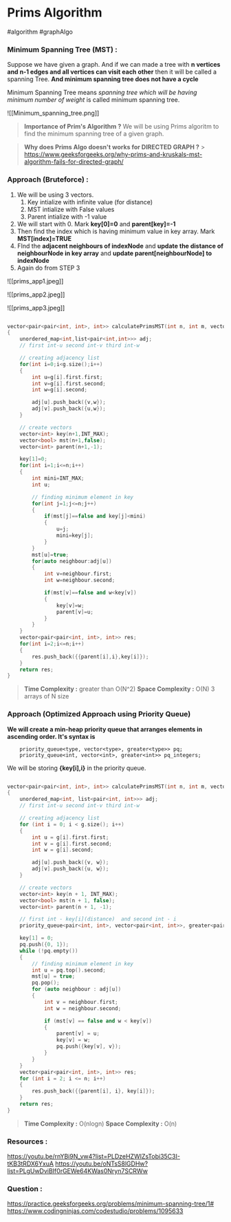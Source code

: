 # Prims Algorithm

#algorithm #graphAlgo

### Minimum Spanning Tree (MST) :

Suppose we have given a graph. And if we can made a tree with **n vertices and n-1 edges and all vertices can visit each other** then it will be called a spanning Tree.
**And minimum spanning tree does not have a cycle**

Minimum Spanning Tree means _spanning tree which will be having minimum number of weight_ is called minimum spanning tree.

![[Minimum_spanning_tree.png]]

> **Importance of Prim's Algorithm ?**
> We will be using Prims algoritm to find the minimum spanning tree of a given graph.

> **Why does Prims Algo doesn't works for DIRECTED GRAPH ?** >
>  https://www.geeksforgeeks.org/why-prims-and-kruskals-mst-algorithm-fails-for-directed-graph/

### Approach (Bruteforce) :

1. We will be using 3 vectors.
   1. Key intialize with infinite value (for distance)
   2. MST intialize with False values
   3. Parent intialize with -1 value
2. We will start with 0. Mark **key[0]=0** and **parent[key]=-1**
3. Then find the index which is having minimum value in key array. Mark **MST[index]=TRUE**
4. FInd the **adjacent neighbours of indexNode** and **update the distance of neighbourNode in key array** and **update parent[neighbourNode] to indexNode**
5. Again do from STEP 3

![[prims_app1.jpeg]]

![[prims_app2.jpeg]]

![[prims_app3.jpeg]]

```cpp

vector<pair<pair<int, int>, int>> calculatePrimsMST(int n, int m, vector<pair<pair<int, int>, int>> &g)
{
    unordered_map<int,list<pair<int,int>>> adj;
    // first int-u second int-v third int-w

    // creating adjacency list
    for(int i=0;i<g.size();i++)
    {
        int u=g[i].first.first;
        int v=g[i].first.second;
        int w=g[i].second;

        adj[u].push_back({v,w});
        adj[v].push_back({u,w});
    }

    // create vectors
    vector<int> key(n+1,INT_MAX);
    vector<bool> mst(n+1,false);
    vector<int> parent(n+1,-1);

    key[1]=0;
    for(int i=1;i<=n;i++)
    {
        int mini=INT_MAX;
        int u;

        // finding minimum element in key
        for(int j=1;j<=n;j++)
        {
            if(mst[j]==false and key[j]<mini)
            {
                u=j;
                mini=key[j];
            }
        }
        mst[u]=true;
        for(auto neighbour:adj[u])
        {
            int v=neighbour.first;
            int w=neighbour.second;

            if(mst[v]==false and w<key[v])
            {
                key[v]=w;
                parent[v]=u;
            }
        }
    }
    vector<pair<pair<int, int>, int>> res;
    for(int i=2;i<=n;i++)
    {
        res.push_back({{parent[i],i},key[i]});
    }
    return res;
}

```

> **Time Complexity :** greater than O(N^2)
> **Space Complexity :** O(N) 3 arrays of N size

### Approach (Optimized Approach using Priority Queue)

**We will create a min-heap priority queue that arranges elements in ascending order. It's syntax is**

```
	priority_queue<type, vector<type>, greater<type>> pq;
  	priority_queue<int, vector<int>, greater<int>> pq_integers;
```

We will be storing **{key[i],i}** in the priority queue.

```cpp

vector<pair<pair<int, int>, int>> calculatePrimsMST(int n, int m, vector<pair<pair<int, int>, int>> &g)
{
    unordered_map<int, list<pair<int, int>>> adj;
    // first int-u second int-v third int-w

    // creating adjacency list
    for (int i = 0; i < g.size(); i++)
    {
        int u = g[i].first.first;
        int v = g[i].first.second;
        int w = g[i].second;

        adj[u].push_back({v, w});
        adj[v].push_back({u, w});
    }

    // create vectors
    vector<int> key(n + 1, INT_MAX);
    vector<bool> mst(n + 1, false);
    vector<int> parent(n + 1, -1);

    // first int - key[i](distance)  and second int - i
    priority_queue<pair<int, int>, vector<pair<int, int>>, greater<pair<int, int>>> pq;

    key[1] = 0;
    pq.push({0, 1});
    while (!pq.empty())
    {
        // finding minimum element in key
        int u = pq.top().second;
        mst[u] = true;
        pq.pop();
        for (auto neighbour : adj[u])
        {
            int v = neighbour.first;
            int w = neighbour.second;

            if (mst[v] == false and w < key[v])
            {
                parent[v] = u;
                key[v] = w;
                pq.push({key[v], v});
            }
        }
    }
    vector<pair<pair<int, int>, int>> res;
    for (int i = 2; i <= n; i++)
    {
        res.push_back({{parent[i], i}, key[i]});
    }
    return res;
}
```

> **Time Complexity :** O(nlogn)
> **Space Complexity :** O(n)

### Resources :

https://youtu.be/rnYBi9N_vw4?list=PLDzeHZWIZsTobi35C3I-tKB3tRDX6YxuA
https://youtu.be/oNTsS8lGDHw?list=PLgUwDviBIf0rGEWe64KWas0Nryn7SCRWw

### Question :

https://practice.geeksforgeeks.org/problems/minimum-spanning-tree/1#
https://www.codingninjas.com/codestudio/problems/1095633
